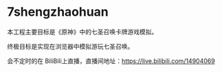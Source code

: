 # 7shengzhaohuan

本工程主要目标是《原神》中的七圣召唤卡牌游戏模拟。

终极目标是实现在浏览器中模拟游玩七圣召唤。

会不定时的在 BiliBili上直播，直播间地址：https://live.bilibili.com/14904069
